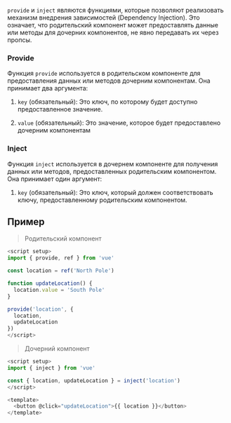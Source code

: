 `provide` и `inject` являются функциями, которые позволяют реализовать механизм внедрения зависимостей (Dependency Injection). Это означает, что родительский компонент может предоставлять данные или методы для дочерних компонентов, не явно передавать их через пропсы.

### Provide

Функция `provide` используется в родительском компоненте для предоставления данных или методов дочерним компонентам. Она принимает два аргумента:

1. `key` (обязательный): Это ключ, по которому будет доступно предоставленное значение.
    
2. `value` (обязательный): Это значение, которое будет предоставлено дочерним компонентам

### Inject

Функция `inject` используется в дочернем компоненте для получения данных или методов, предоставленных родительским компонентом. Она принимает один аргумент:

1. `key` (обязательный): Это ключ, который должен соответствовать ключу, предоставленному родительским компонентом.


## Пример

> Родительский компонент
```ts
<script setup>
import { provide, ref } from 'vue'

const location = ref('North Pole')

function updateLocation() {
  location.value = 'South Pole'
}

provide('location', {
  location,
  updateLocation
})
</script>
```

> Дочерний компонент
```ts
<script setup>
import { inject } from 'vue'

const { location, updateLocation } = inject('location')
</script>

<template>
  <button @click="updateLocation">{{ location }}</button>
</template>
```
